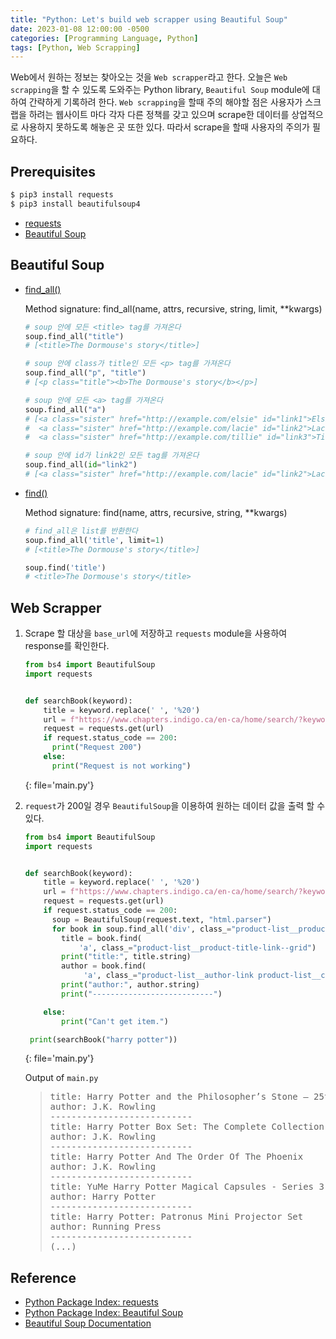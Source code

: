 ```yaml
---
title: "Python: Let's build web scrapper using Beautiful Soup"
date: 2023-01-08 12:00:00 -0500
categories: [Programming Language, Python]
tags: [Python, Web Scrapping]
---
```


Web에서 원하는 정보는 찾아오는 것을 `Web scrapper`라고 한다. 오늘은 `Web scrapping`을 할 수 있도록 도와주는 Python library, `Beautiful Soup` module에 대하여 간략하게 기록하려 한다. `Web scrapping`을 할때 주의 해야할 점은 사용자가 스크랩을 하려는 웹사이트 마다 각자 다른 정책를 갖고 있으며 scrape한 데이터를 상업적으로 사용하지 못하도록 해놓은 곳 또한 있다. 따라서 scrape을 할때 사용자의 주의가 필요하다.

## Prerequisites

```bash
$ pip3 install requests
$ pip3 install beautifulsoup4
```

- [requests](https://pypi.org/project/requests/)
- [Beautiful Soup](https://pypi.org/project/beautifulsoup4/)

## Beautiful Soup

- [find_all()](https://www.crummy.com/software/BeautifulSoup/bs4/doc/#find-all)

  Method signature: find_all(name, attrs, recursive, string, limit, \*\*kwargs)

  ```py
  # soup 안에 모든 <title> tag를 가져온다
  soup.find_all("title")
  # [<title>The Dormouse's story</title>]

  # soup 안에 class가 title인 모든 <p> tag를 가져온다
  soup.find_all("p", "title")
  # [<p class="title"><b>The Dormouse's story</b></p>]

  # soup 안에 모든 <a> tag를 가져온다
  soup.find_all("a")
  # [<a class="sister" href="http://example.com/elsie" id="link1">Elsie</a>,
  #  <a class="sister" href="http://example.com/lacie" id="link2">Lacie</a>,
  #  <a class="sister" href="http://example.com/tillie" id="link3">Tillie</a>]

  # soup 안에 id가 link2인 모든 tag를 가져온다
  soup.find_all(id="link2")
  # [<a class="sister" href="http://example.com/lacie" id="link2">Lacie</a>]
  ```

- [find()](https://www.crummy.com/software/BeautifulSoup/bs4/doc/#find)

  Method signature: find(name, attrs, recursive, string, \*\*kwargs)

  ```py
  # find_all은 list를 반환한다
  soup.find_all('title', limit=1)
  # [<title>The Dormouse's story</title>]

  soup.find('title')
  # <title>The Dormouse's story</title>
  ```

## Web Scrapper

1. Scrape 할 대상을 `base_url`에 저장하고 `requests` module을 사용하여 response를 확인한다.

   ```py
   from bs4 import BeautifulSoup
   import requests


   def searchBook(keyword):
       title = keyword.replace(' ', '%20')
       url = f"https://www.chapters.indigo.ca/en-ca/home/search/?keywords={title}"
       request = requests.get(url)
       if request.status_code == 200:
         print("Request 200")
       else:
         print("Request is not working")

   ```
   {: file='main.py'}

2. `request`가 200일 경우 `BeautifulSoup`을 이용하여 원하는 데이터 값을 출력 할 수 있다.

   ```py
   from bs4 import BeautifulSoup
   import requests


   def searchBook(keyword):
       title = keyword.replace(' ', '%20')
       url = f"https://www.chapters.indigo.ca/en-ca/home/search/?keywords={title}"
       request = requests.get(url)
       if request.status_code == 200:
         soup = BeautifulSoup(request.text, "html.parser")
         for book in soup.find_all('div', class_="product-list__product"):
           title = book.find(
               'a', class_="product-list__product-title-link--grid")
           print("title:", title.string)
           author = book.find(
                'a', class_="product-list__author-link product-list__contributor")
           print("author:", author.string)
           print("---------------------------")

       else:
           print("Can't get item.")

    print(searchBook("harry potter"))
   ```
   {: file='main.py'}

   Output of `main.py`

   > <pre>
   > title: Harry Potter and the Philosopher’s Stone – 25th Anniversary Edition
   > author: J.K. Rowling
   > ---------------------------
   > title: Harry Potter Box Set: The Complete Collection (Children’s Paperback)
   > author: J.K. Rowling
   > ---------------------------
   > title: Harry Potter And The Order Of The Phoenix
   > author: J.K. Rowling
   > ---------------------------
   > title: YuMe Harry Potter Magical Capsules - Series 3
   > author: Harry Potter
   > ---------------------------
   > title: Harry Potter: Patronus Mini Projector Set
   > author: Running Press
   > ---------------------------
   > (...)
   > </pre>

## Reference

- [Python Package Index: requests](https://pypi.org/project/requests/)
- [Python Package Index: Beautiful Soup](https://pypi.org/project/beautifulsoup4/)
- [Beautiful Soup Documentation](https://www.crummy.com/software/BeautifulSoup/bs4/doc/)
